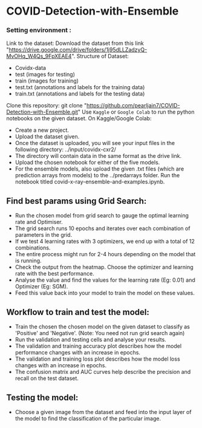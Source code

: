 # COVID-Detection-with-Ensemble

### Setting environment :

Link to the dataset:
Download the dataset from this link "https://drive.google.com/drive/folders/1j95dLLZadzyQ-MvOHq_W4Qs_9FpXEAE4".
Structure of Dataset:
- Covidx-data
 - test (images for testing)
 - train (images for training)
 - test.txt (annotations and labels for the training data)
 - train.txt (annotations and labels for the testing data)


Clone this repository:
git clone "https://github.com/pearljain7/COVID-Detection-with-Ensemble.git"
Use ``Kaggle`` or ``Google Colab`` to run the python notebooks on the given dataset.
On Kaggle/Google Colab:
 - Create a new project.
 - Upload the dataset given.
 - Once the dataset is uploaded, you will see your input files in the following directory: ../input/covidx-cxr2/
 - The directory will contain data in the same format as the drive link.
 - Upload the chosen notebook for either of the five models.
 - For the ensemble models, also upload the given .txt files (which are prediction arrays from models) to the ../predarrays folder. Run the notebook titled covid-x-ray-ensemble-and-examples.ipynb.

## Find best params using Grid Search:

* Run the chosen model from grid search to gauge the optimal learning rate and Optimiser.
* The grid search runs 10 epochs and iterates over each combination of parameters in the grid. 
* If we test 4 learning rates with 3 optimizers, we end up with a total of 12 combinations. 
* The entire process might run for 2-4 hours depending on the model that is running.
* Check the output from the heatmap. Choose the optimizer and learning rate with the best performance.
* Analyse the value and find the values for the learning rate (Eg: 0.01) and Optimizer (Eg: SGM).
* Feed this value back into your model to train the model on these values.

## Workflow to train and test the model:
* Train the chosen the chosen model on the given dataset to classify as 'Positive' and 'Negative'. (Note: You need not run grid search again)
* Run the  validation and testing cells and analyse your results.
* The validation and training accuracy plot describes how the model performance changes with an increase in epochs.
* The validation and training loss plot describes how the model loss changes with an increase in epochs.
* The confusion matrix and AUC curves help describe the precision and recall on the test dataset.

## Testing the model:
* Choose a given image from the dataset and feed into the input layer of the model to find the classification of the particular image.
